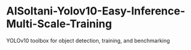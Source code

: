 # AISoltani-Yolov10-Easy-Inference-Multi-Scale-Training
YOLOv10 toolbox for object detection, training, and benchmarking
